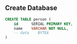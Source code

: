 ## Create Database

```sql
CREATE TABLE person (
    id      SERIAL PRIMARY KEY,
    name    VARCHAR NOT NULL,
    -- data    BYTEA
)
```


